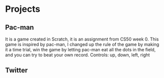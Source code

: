 # Projects

## Pac-man
It is a game created in Scratch, it is an assignment from CS50 week 0. 
This game is inspired by pac-man, I changed up the rule of the game by making it a time trial, win the game by letting pac-man eat all the dots in the field, and you can try to beat your own record.
Controls: up, down, left, right

## Twitter
